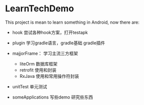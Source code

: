 # LearnTechDemo
This project is mean to learn something in Android, now there are:

- hook
尝试各种hook方案，打开testapk

- plugin
学习gradle语言，gradle基础
gradle插件

- majjorFrame：
学习主流三方框架

    - liteOrm 数据库框架
    - retrofit 使用和封装
    - RxJava 使用和常用操作符封装


- unitTest
单元测试

- someApplications
写些demo
研究些东西